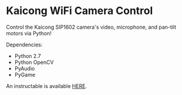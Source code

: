 Kaicong WiFi Camera Control
===========================

Control the Kaicong SIP1602 camera's video, microphone, and pan-tilt motors via Python!

Dependencies:
* Python 2.7
* Python OpenCV
* PyAudio
* PyGame

An instructable is available [HERE](http://www.instructables.com/id/EKCHTT3HVTLU3XI/).
